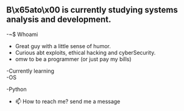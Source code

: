 B\x65ato\x00 is currently studying systems analysis and development.                            
---
  
-~$ Whoami
  - Great guy with a little sense of humor.
  - Curious abt exploits, ethical hacking and cyberSecurity.
  - omw to be a programmer (or just pay my bills)
    
-Currently learning                                                                                                                                                                                                   
  -OS
  
  -Python
  
   

- 📫 How to reach me? send me a message
     



<!---
0Beato/0Beato is a ✨ special ✨ repository because its `README.md` (this file) appears on your GitHub profile.
You can click the Preview link to take a look at your changes.
--->
